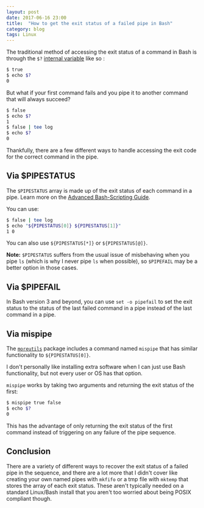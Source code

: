 ```yaml
---
layout: post
date: 2017-06-16 23:00
title:  "How to get the exit status of a failed pipe in Bash"
category: blog
tags: Linux
---
```

The traditional method of accessing the exit status of a command in Bash is through the `$?` [internal variable](http://tldp.org/LDP/abs/html/internalvariables.html#XSTATVARREF) like so :

```bash
$ true
$ echo $?
0
```

But what if your first command fails and you pipe it to another command that will always succeed?

```bash
$ false
$ echo $?
1
$ false | tee log
$ echo $?
0
```

Thankfully, there are a few different ways to handle accessing the exit code for the correct command in the pipe.

Via $PIPESTATUS
---------------
The `$PIPESTATUS` array is made up of the exit status of each command in a pipe. Learn more on the [Advanced Bash-Scripting Guide](http://tldp.org/LDP/abs/html/internalvariables.html). 

You can use:

```bash
$ false | tee log
$ echo "${PIPESTATUS[0]} ${PIPESTATUS[1]}"
1 0
```
You can also use `${PIPESTATUS[*]}` or `${PIPESTATUS[@]}`.

**Note:** `$PIPESTATUS` suffers from the usual issue of misbehaving when you pipe `ls` (which is why I never pipe `ls` when possible),  so `$PIPEFAIL` may be a better option in those cases. 

Via $PIPEFAIL
------
In Bash version 3 and beyond, you can use `set -o pipefail` to set the exit status to the status of the last failed command in a pipe instead of the last command in a pipe.

Via mispipe
------
The [`moreutils`](http://joeyh.name/code/moreutils/) package includes a command named `mispipe` that has similar functionality to `${PIPESTATUS[0]}`.  

I don't personally like installing extra software when I can just use Bash functionality, but not every user or OS has that option. 

`mispipe` works by taking two arguments and returning the exit status of the first:

```bash
$ mispipe true false
$ echo $?
0
```
This has the advantage of only returning the exit status of the first command instead of triggering on any failure of the pipe sequence. 

Conclusion
-----
There are a variety of different ways to recover the exit status of a failed pipe in the sequence, and there are a lot more that I didn't cover like creating your own named pipes with `mkfifo` or a tmp file with `mktemp` that stores the array of each exit status. These aren't typically needed on a standard Linux/Bash install that you aren't too worried about being POSIX compliant though. 
